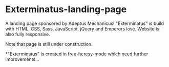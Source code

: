 # Exterminatus-landing-page

A landing page sponsored by Adeptus Mechanicus! "Exterminatus" is build with HTML, CSS, Sass, JavaScript, jQuery and Emperors love.
Website is also fully responsive.


Note that page is still under construction.

*"Exterminatus" is created in free-heresy-mode which need further improvements...
